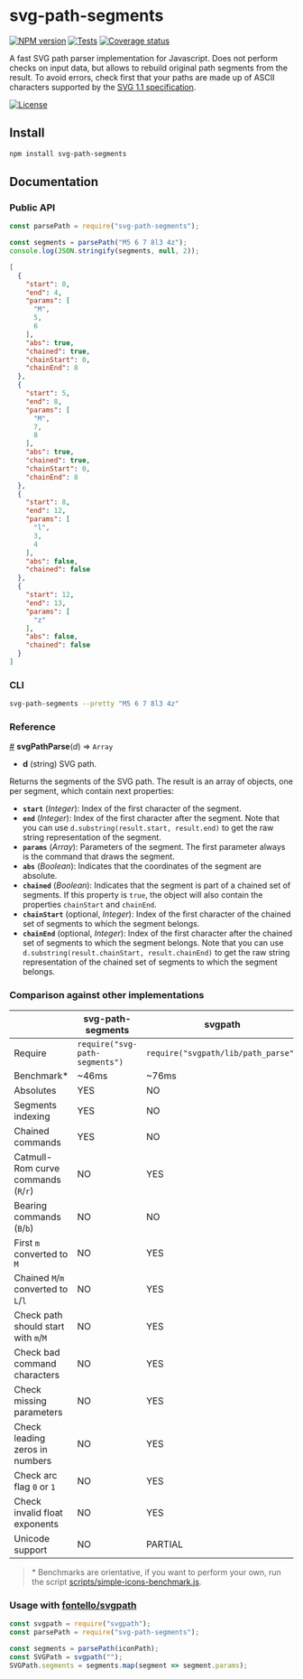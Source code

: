 # svg-path-segments

[![NPM version][npm-version-image]][npm-link]
[![Tests][tests-image]][tests-link]
[![Coverage status][coverage-image]][coverage-link]

A fast SVG path parser implementation for Javascript. Does not perform checks
on input data, but allows to rebuild original path segments from the result.
To avoid errors, check first that your paths are made up of ASCII characters
supported by the [SVG 1.1 specification][svg11-spec-link].

[![License][license-image]][license-link]

## Install

```bash
npm install svg-path-segments
```

## Documentation

### Public API

```js
const parsePath = require("svg-path-segments");

const segments = parsePath("M5 6 7 8l3 4z");
console.log(JSON.stringify(segments, null, 2));
```

```json
[
  {
    "start": 0,
    "end": 4,
    "params": [
      "M",
      5,
      6
    ],
    "abs": true,
    "chained": true,
    "chainStart": 0,
    "chainEnd": 8
  },
  {
    "start": 5,
    "end": 8,
    "params": [
      "M",
      7,
      8
    ],
    "abs": true,
    "chained": true,
    "chainStart": 0,
    "chainEnd": 8
  },
  {
    "start": 8,
    "end": 12,
    "params": [
      "l",
      3,
      4
    ],
    "abs": false,
    "chained": false
  },
  {
    "start": 12,
    "end": 13,
    "params": [
      "z"
    ],
    "abs": false,
    "chained": false
  }
]
```

### CLI

```bash
svg-path-segments --pretty "M5 6 7 8l3 4z"
```

### Reference

<a name="svgPathParse" href="#svgPathParse">#</a> <b>svgPathParse</b>(<i>d</i>)
⇒ `Array`

- **d** (string) SVG path.

Returns the segments of the SVG path. The result is an array of objects, one
per segment, which contain next properties:

- **`start`** (*Integer*): Index of the first character of the segment.
- **`end`** (*Integer*): Index of the first character after the segment. Note
 that you can use `d.substring(result.start, result.end)` to get the raw string
 representation of the segment.
- **`params`** (*Array*): Parameters of the segment. The first parameter always
 is the command that draws the segment.
- **`abs`** (*Boolean*): Indicates that the coordinates of the segment are
 absolute.
- **`chained`** (*Boolean*): Indicates that the segment is part of a chained
 set of segments. If this property is `true`, the object will also contain the
 properties `chainStart` and `chainEnd`.
- **`chainStart`** (optional, *Integer*): Index of the first character of the
 chained set of segments to which the segment belongs.
- **`chainEnd`** (optional, *Integer*): Index of the first character after the
 chained set of segments to which the segment belongs. Note that you can use
 `d.substring(result.chainStart, result.chainEnd)` to get the raw string
  representation of the chained set of segments to which the segment belongs.

### Comparison against other implementations

|  | svg-path-segments | svgpath |
|---|---|---|
| Require | `require("svg-path-segments")` | `require("svgpath/lib/path_parse")` |
| Benchmark\* | ~46ms | ~76ms |
| Absolutes | YES | NO |
| Segments indexing | YES | NO |
| Chained commands | YES | NO |
| Catmull-Rom curve commands (`R`/`r`) | NO | YES |
| Bearing commands (`B`/`b`) | NO | NO |
| First `m` converted to `M` | NO | YES |
| Chained `M`/`m` converted to `L`/`l` | NO | YES |
| Check path should start with `m`/`M` | NO | YES |
| Check bad command characters | NO | YES |
| Check missing parameters | NO | YES |
| Check leading zeros in numbers | NO | YES |
| Check arc flag `0` or `1` | NO | YES |
| Check invalid float exponents | NO | YES |
| Unicode support | NO | PARTIAL |

> \* Benchmarks are orientative, if you want to perform your own, run the script
  [scripts/simple-icons-benchmark.js][si-benchmark-link].

### Usage with [fontello/svgpath](https://github.com/fontello/svgpath)

```js
const svgpath = require("svgpath");
const parsePath = require("svg-path-segments");

const segments = parsePath(iconPath);
const SVGPath = svgpath("");
SVGPath.segments = segments.map(segment => segment.params);
```

[npm-link]: https://www.npmjs.com/package/svg-path-segments
[npm-version-image]: https://img.shields.io/npm/v/svg-path-segments?logo=NPM
[tests-image]: https://img.shields.io/github/actions/workflow/status/mondeja/svg-path-segments/ci.yml?branch=master&logo=github&label=tests
[tests-link]: https://github.com/mondeja/svg-path-segments/actions?query=workflow%3ACI
[coverage-image]: https://img.shields.io/coveralls/github/mondeja/svg-path-segments?logo=coverallss&color=brightgreen
[coverage-link]: https://coveralls.io/github/mondeja/svg-path-segments?branch=master
[license-image]: https://img.shields.io/npm/l/svg-path-segments?color=blue
[license-link]: https://github.com/mondeja/svg-path-segments/blob/master/LICENSE
[si-benchmark-link]: https://github.com/mondeja/svg-path-segments/blob/master/scripts/simple-icons-benchmark.js
[svg11-spec-link]: https://www.w3.org/TR/SVG11/paths.html

